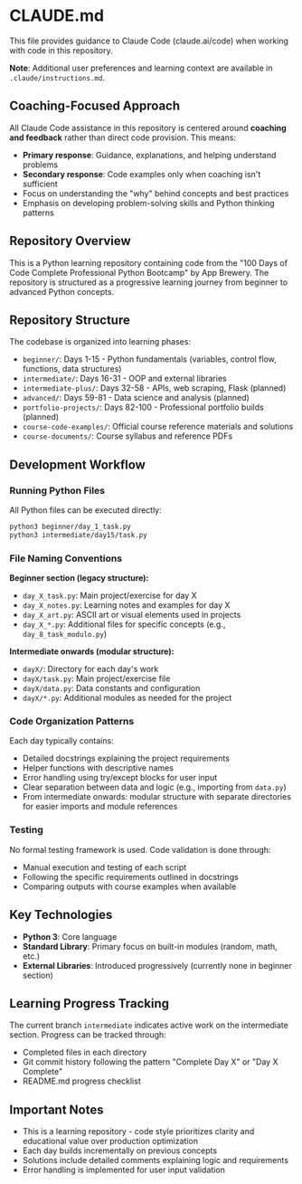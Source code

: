 # CLAUDE.md

This file provides guidance to Claude Code (claude.ai/code) when working with code in this repository.

**Note**: Additional user preferences and learning context are available in `.claude/instructions.md`.

## Coaching-Focused Approach

All Claude Code assistance in this repository is centered around **coaching and feedback** rather than direct code provision. This means:

- **Primary response**: Guidance, explanations, and helping understand problems
- **Secondary response**: Code examples only when coaching isn't sufficient
- Focus on understanding the "why" behind concepts and best practices
- Emphasis on developing problem-solving skills and Python thinking patterns

## Repository Overview

This is a Python learning repository containing code from the "100 Days of Code Complete Professional Python Bootcamp" by App Brewery. The repository is structured as a progressive learning journey from beginner to advanced Python concepts.

## Repository Structure

The codebase is organized into learning phases:

- `beginner/`: Days 1-15 - Python fundamentals (variables, control flow, functions, data structures)
- `intermediate/`: Days 16-31 - OOP and external libraries  
- `intermediate-plus/`: Days 32-58 - APIs, web scraping, Flask (planned)
- `advanced/`: Days 59-81 - Data science and analysis (planned)
- `portfolio-projects/`: Days 82-100 - Professional portfolio builds (planned)
- `course-code-examples/`: Official course reference materials and solutions
- `course-documents/`: Course syllabus and reference PDFs

## Development Workflow

### Running Python Files

All Python files can be executed directly:
```bash
python3 beginner/day_1_task.py
python3 intermediate/day15/task.py
```

### File Naming Conventions

**Beginner section (legacy structure):**
- `day_X_task.py`: Main project/exercise for day X
- `day_X_notes.py`: Learning notes and examples for day X  
- `day_X_art.py`: ASCII art or visual elements used in projects
- `day_X_*.py`: Additional files for specific concepts (e.g., `day_8_task_modulo.py`)

**Intermediate onwards (modular structure):**
- `dayX/`: Directory for each day's work
- `dayX/task.py`: Main project/exercise file
- `dayX/data.py`: Data constants and configuration
- `dayX/*.py`: Additional modules as needed for the project

### Code Organization Patterns

Each day typically contains:
- Detailed docstrings explaining the project requirements
- Helper functions with descriptive names
- Error handling using try/except blocks for user input
- Clear separation between data and logic (e.g., importing from `data.py`)
- From intermediate onwards: modular structure with separate directories for easier imports and module references

### Testing

No formal testing framework is used. Code validation is done through:
- Manual execution and testing of each script
- Following the specific requirements outlined in docstrings
- Comparing outputs with course examples when available

## Key Technologies

- **Python 3**: Core language
- **Standard Library**: Primary focus on built-in modules (random, math, etc.)
- **External Libraries**: Introduced progressively (currently none in beginner section)

## Learning Progress Tracking

The current branch `intermediate` indicates active work on the intermediate section. Progress can be tracked through:
- Completed files in each directory
- Git commit history following the pattern "Complete Day X" or "Day X Complete"
- README.md progress checklist

## Important Notes

- This is a learning repository - code style prioritizes clarity and educational value over production optimization
- Each day builds incrementally on previous concepts
- Solutions include detailed comments explaining logic and requirements
- Error handling is implemented for user input validation